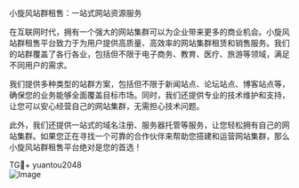 小旋风站群租售：一站式网站资源服务

在互联网时代，拥有一个强大的网站集群可以为企业带来更多的商业机会。小旋风站群租售平台致力于为用户提供高质量、高效率的网站集群租赁和销售服务。我们的站群覆盖了各行各业，包括但不限于电子商务、教育、医疗、旅游等领域，满足不同用户的需求。

我们提供多种类型的站群方案，包括但不限于新闻站点、论坛站点、博客站点等，确保您的业务能够全面覆盖目标市场。同时，我们还提供专业的技术维护和支持，让您可以安心经营自己的网站集群，无需担心技术问题。

此外，我们还提供一站式的域名注册、服务器托管等服务，让您轻松拥有自己的网站集群。如果您正在寻找一个可靠的合作伙伴来帮助您搭建和运营网站集群，那么小旋风站群租售平台绝对是您的首选！

TG💪+ yuantou2048  
![Image](https://github.com/user-attachments/assets/42a5a4a5-fea9-4a1d-8aa0-73e57e430cca)